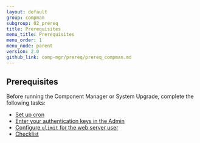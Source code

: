 ```yaml
---
layout: default
group: compman
subgroup: 02_prereq
title: Prerequisites
menu_title: Prerequisites
menu_order: 1
menu_node: parent
version: 2.0
github_link: comp-mgr/prereq/prereq_compman.md
---
```


## Prerequisites
Before running the Component Manager or System Upgrade, complete the following tasks:

*	<a href="{{page.baseurl}}comp-mgr/prereq/prereq_cron.html">Set up cron</a>
*	<a href="{{page.baseurl}}comp-mgr/prereq/prereq_auth-token.html">Enter your authentication keys in the Admin</a>
*	<a href="{{page.baseurl}}comp-mgr/prereq/prereq_compman-ulimit.html">Configure `ulimit` for the web server user</a>
*	[Checklist]({{page.baseurl}}comp-mgr/prereq/prereq_compman-checklist.html)

<!-- <div class="bs-callout bs-callout-warning">
    <p>If you're upgrading to Magento CE or EE version 2.0.4 from an earlier version, you must perform manual tasks before you start the upgrade. For more information, see <a href="{{page.baseurl}}comp-mgr/upgrader/upgrade-start.html##compman-upgrade-caveat">Important information about upgrading</a>.</p>
</div> -->

